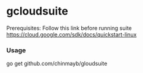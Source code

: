 # gcloudsuite

Prerequisites:
Follow this link before running suite https://cloud.google.com/sdk/docs/quickstart-linux

### Usage
go get github.com/chinmayb/gloudsuite

